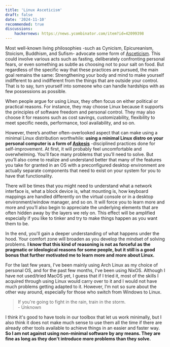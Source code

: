 ```yaml
---
title: 'Linux Asceticism'
draft: false
date: '2024-11-10'
recommended: true
discussions:
    hackernews: https://news.ycombinator.com/item?id=42099398
---
```


Most well-known living philosophies -such as Cynicism, Epicureanism, Stoicism, Buddhism, and Sufism- advocate some form of [Asceticism](https://en.wikipedia.org/wiki/Asceticism). This could involve various acts such as fasting, deliberately confronting personal fears, or even something as subtle as choosing not to pour salt on food. But regardless of the specific way that these practices are pursued, the main goal remains the same: Strengthening your body and mind to make yourself indifferent to and indifferent from the things that are outside your control. That is to say, turn yourself into someone who can handle hardships with as few possessions as possible.

When people argue for using Linux, they often focus on either political or practical reasons. For instance, they may choose Linux because it supports the principles of software freedom and personal control. They may also choose it for reasons such as cost savings, customizability, flexibility to meet specific needs, performance, tool availability, and so on.

However, there’s another often-overlooked aspect that can make using a minimal Linux distribution worthwhile: **using a minimal Linux distro on your personal computer is a form of [Askesis](https://en.wikipedia.org/wiki/Asceticism#Etymology_and_meaning)** -disciplined practices done for self-improvement. At first, it will probably feel uncomfortable and overwhelming. You’ll face many problems that you’ll need to solve. But you’ll also come to realize and understand better that many of the features you take for granted in an OS with a preconfigured desktop environment are actually separate components that need to exist on your system for you to have that functionality.

There will be times that you might need to understand what a network interface is, what a block device is, what mounting is, how keyboard mappings are handled differently on the virtual console or in a desktop environment/window manager, and so on. It will force you to learn more and more and you’ll also begin to appreciate the underlying elements that are often hidden away by the layers we rely on. This effect will be amplified especially if you like to tinker and try to make things happen as you want them to be.

In the end, you'll gain a deeper understanding of what happens under the hood. Your comfort zone will broaden as you develop the mindset of solving problems. **I know that this kind of reasoning is not as forceful as the pragmatic or ideological reasons for some people, but it still is a good bonus that further motivated me to learn more and more about Linux.**

For the last few years, I've been mainly using Arch Linux as my choice of personal OS, and for the past few months, I've been using NixOS. Although I have not used/tried MacOS yet, I guess that if I tried it, most of the skills I acquired through using Linux would carry over to it and I would not have much problems getting adapted to it. However, I’m not so sure about the other way around, especially for those who switch from Windows to Linux.

> If you're going to fight in the rain, train in the storm.\
> \- Unknown

I think it's good to have tools in our toolbox that let us work minimally, but I also think it does not make much sense to use them all the time if there are already other tools available to achieve things in an easier and faster way. **So I am not against using non-minimal software by any means. They are fine as long as they don't introduce more problems than they solve.**
